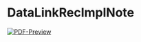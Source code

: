 # DataLinkRecImplNote
 [![PDF-Preview](https://img.shields.io/badge/Preview-PDF-blue)](../../releases/download/auto-pdf-preview/DataLinkImp-draft.pdf)
